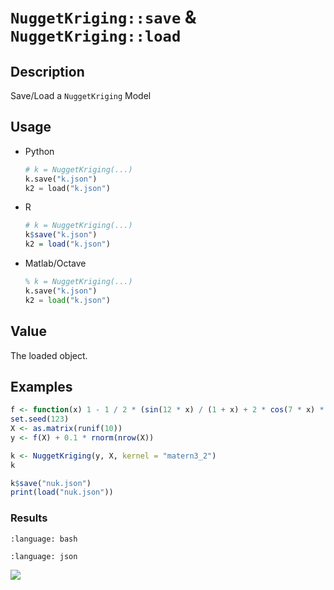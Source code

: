 # `NuggetKriging::save` & `NuggetKriging::load`


## Description

Save/Load a `NuggetKriging` Model


## Usage

* Python
    ```python
    # k = NuggetKriging(...)
    k.save("k.json")
    k2 = load("k.json")
    ```
* R
    ```r
    # k = NuggetKriging(...)
    k$save("k.json")
    k2 = load("k.json")
    ```
* Matlab/Octave
    ```octave
    % k = NuggetKriging(...)
    k.save("k.json")
    k2 = load("k.json")
    ```


## Value

The loaded object.


## Examples

```r
f <- function(x) 1 - 1 / 2 * (sin(12 * x) / (1 + x) + 2 * cos(7 * x) * x^5 + 0.7)
set.seed(123)
X <- as.matrix(runif(10))
y <- f(X) + 0.1 * rnorm(nrow(X))

k <- NuggetKriging(y, X, kernel = "matern3_2")
k

k$save("nuk.json")
print(load("nuk.json"))
```

### Results
```{literalinclude} ../functions/examples/saveload.NuggetKriging.md.Rout
:language: bash
```
```{literalinclude} ../functions/examples/nuk.json
:language: json
```
![](../functions/examples/saveload.NuggetKriging.md.png)


